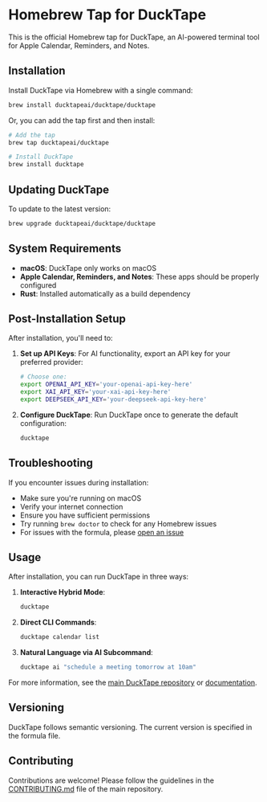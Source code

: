 # Homebrew Tap for DuckTape

This is the official Homebrew tap for DuckTape, an AI-powered terminal tool for Apple Calendar, Reminders, and Notes.

## Installation

Install DuckTape via Homebrew with a single command:

```bash
brew install ducktapeai/ducktape/ducktape
```

Or, you can add the tap first and then install:

```bash
# Add the tap
brew tap ducktapeai/ducktape

# Install DuckTape
brew install ducktape
```

## Updating DuckTape

To update to the latest version:

```bash
brew upgrade ducktapeai/ducktape/ducktape
```

## System Requirements

- **macOS**: DuckTape only works on macOS
- **Apple Calendar, Reminders, and Notes**: These apps should be properly configured
- **Rust**: Installed automatically as a build dependency

## Post-Installation Setup

After installation, you'll need to:

1. **Set up API Keys**: For AI functionality, export an API key for your preferred provider:
   ```bash
   # Choose one:
   export OPENAI_API_KEY='your-openai-api-key-here'
   export XAI_API_KEY='your-xai-api-key-here'
   export DEEPSEEK_API_KEY='your-deepseek-api-key-here'
   ```

2. **Configure DuckTape**: Run DuckTape once to generate the default configuration:
   ```bash
   ducktape
   ```

## Troubleshooting

If you encounter issues during installation:

- Make sure you're running on macOS
- Verify your internet connection
- Ensure you have sufficient permissions
- Try running `brew doctor` to check for any Homebrew issues
- For issues with the formula, please [open an issue](https://github.com/ducktapeai/ducktape/issues)

## Usage

After installation, you can run DuckTape in three ways:

1. **Interactive Hybrid Mode**: 
   ```bash
   ducktape
   ```

2. **Direct CLI Commands**:
   ```bash
   ducktape calendar list
   ```

3. **Natural Language via AI Subcommand**:
   ```bash
   ducktape ai "schedule a meeting tomorrow at 10am"
   ```

For more information, see the [main DuckTape repository](https://github.com/ducktapeai/ducktape) or [documentation](https://ducktapeai.com/docs/).

## Versioning

DuckTape follows semantic versioning. The current version is specified in the formula file.

## Contributing

Contributions are welcome! Please follow the guidelines in the [CONTRIBUTING.md](https://github.com/ducktapeai/ducktape/blob/main/CONTRIBUTING.md) file of the main repository.